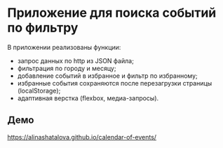 # Приложение для поиска событий по фильтру

В приложении реализованы функции:
- запрос данных по http из JSON файла;
- фильтрация по городу и месяцу;
- добавление событий в избранное и фильтр по избранному;
- избранные события сохраняются после перезагрузки страницы (localStorage);
- адаптивная верстка (flexbox, медиа-запросы).

## Демо
https://alinashatalova.github.io/calendar-of-events/
